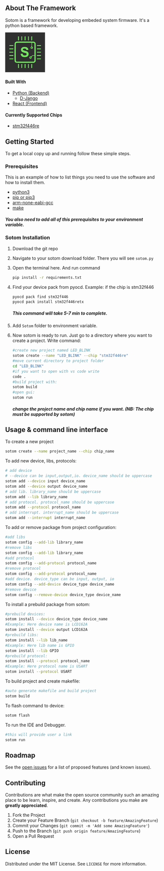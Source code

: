 <!-- ABOUT THE PROJECT -->

## About The Framework

Sotom is a framework for developing embeded system firmware. It's a python based framework.

![alt text](static/sotom_logo_128x128.jpg)

#### Built With

- [Python (Backend)](https://www.python.org/)
    - [D-Jango](https://www.djangoproject.com/)
- [React (Frontend)](https://reactjs.org/)

#### Currently Supported Chips

- [stm32f446re]()

<!-- GETTING STARTED -->

## Getting Started

To get a local copy up and running follow these simple steps.

### Prerequisites

This is an example of how to list things you need to use the software and how to install them.

- [python3](https://www.python.org/downloads/)
- [pip or pip3]()
- [arm-none-eabi-gcc](https://developer.arm.com/downloads/-/gnu-rm)
- [make](http://gnuwin32.sourceforge.net/packages/make.htm)


##### You also need to add all of this prerequisites to your environment variable.


### Sotom Installation

1.  Download the git repo

2.  Navigate to your sotom download folder. There you will see `sotom.py`

3.  Open the terminal here. And run command
    ```sh
    pip install -r requirements.txt
    ```
3.  Find your device pack from pyocd. Example: if the chip is stm32f446
    ```sh
    pyocd pack find stm32f446
    pyocd pack install stm32f446retx
    ```
    ##### This command will take 5-7 min to complete.
4.  Add `Sotom` folder to environment variable.

6.  Now sotom is ready to run. Just go to a directory where you want to  create a project. Write command:
    ```sh
    #create new project named LED_BLINK
    sotom create --name "LED_BLINK" --chip "stm32f446re"
    #move current directory to project folder
    cd "LED_BLINK"
    #if you want to open with vs code write
    code .
    #build project with:
    sotom build
    #open gui:
    sotom run
    ```
    ##### change the project name and chip name if you want. (NB: The chip must be supported by sotom)
<!-- USAGE EXAMPLES -->

## Usage & command line interface

To create a new project
```sh
sotom create --name project_name --chip chip_name
```
To add new device, libs, protocols:
```sh
# add device
# --device can be input,output,io. device_name should be uppercase
sotom add --device input device_name
sotom add --device output device_name
# add lib. library_name should be uppercase
sotom add --lib library_name
# add protocol. protocol_name should be uppercase
sotom add --protocol protocol_name
# add interrupt. interrupt_name should be uppercase
sotom add --interrupt interrupt_name
```
To add or remove package from project configuration:
```sh
#add libs
sotom config --add-lib library_name
#remove libs
sotom config --add-lib library_name
#add protocol
sotom config --add-protocol protocol_name
#remove protocol
sotom config --add-protocol protocol_name
#add device. device_type can be input, output, io
sotom config --add-device device_type device_name
#remove device
sotom config --remove-device device_type device_name
```
To install a prebuild package from sotom:
```sh
#prebuild devices: 
sotom install --device device_type device_name
#Example: Here device name is LCD162A
sotom install --device output LCD162A
#prebuild libs: 
sotom install --lib lib_name
#Example: Here lib name is GPIO
sotom install --lib GPIO
#prebuild protocol: 
sotom install --protocol protocol_name
#Example: Here protocol name is USART
sotom install --protocol USART
```
To build project and create makefile:
```sh
#auto generate makefile and build project 
sotom build
```
To flash command to device:
```sh
sotom flash
```
To run the IDE and Debugger.
```sh
#this will provide user a link
sotom run
```
<!-- ROADMAP -->

## Roadmap

See the [open issues](https://github.com/sislamrafi/sotom/issues) for a list of proposed features (and known issues).

<!-- CONTRIBUTING -->

## Contributing

Contributions are what make the open source community such an amazing place to be learn, inspire, and create. Any contributions you make are **greatly appreciated**.

1. Fork the Project
2. Create your Feature Branch (`git checkout -b feature/AmazingFeature`)
3. Commit your Changes (`git commit -m 'Add some AmazingFeature'`)
4. Push to the Branch (`git push origin feature/AmazingFeature`)
5. Open a Pull Request

<!-- LICENSE -->

## License

Distributed under the MIT License. See `LICENSE` for more information.

<!-- CONTACT -->

<!-- ## Contact

S Islam Rafi - [sislamrafi333@gmail.com](https://www.facebook.com/sislam.rafi/) - email

Project Link: [https://github.com/sislamrafi/webartisan](https://github.com/sislamrafi/webartisan) -->

<!-- ACKNOWLEDGEMENTS -->
